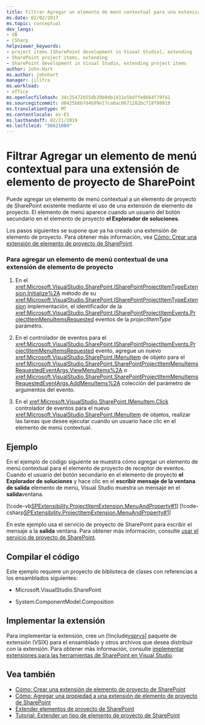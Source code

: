 ```yaml
---
title: Filtrar Agregar un elemento de menú contextual para una extensión de elemento de proyecto de SharePoint | Documentos de Microsoft
ms.date: 02/02/2017
ms.topic: conceptual
dev_langs:
- VB
- CSharp
helpviewer_keywords:
- project items [SharePoint development in Visual Studio], extending
- SharePoint project items, extending
- SharePoint development in Visual Studio, extending project items
author: John-Hart
ms.author: johnhart
manager: jillfra
ms.workload:
- office
ms.openlocfilehash: 34c25472b55db39b04b1431e5bdffe8664f79f41
ms.sourcegitcommit: d0425b6b7d4b99e17ca6ac0671282bc718f80910
ms.translationtype: MT
ms.contentlocale: es-ES
ms.lasthandoff: 02/21/2019
ms.locfileid: "56621089"
---
```

# <a name="how-to-add-a-shortcut-menu-item-to-a-sharepoint-project-item-extension"></a>Filtrar Agregar un elemento de menú contextual para una extensión de elemento de proyecto de SharePoint
  Puede agregar un elemento de menú contextual a un elemento de proyecto de SharePoint existente mediante el uso de una extensión de elemento de proyecto. El elemento de menú aparece cuando un usuario del botón secundario en el elemento de proyecto **el Explorador de soluciones**.

 Los pasos siguientes se supone que ya ha creado una extensión de elemento de proyecto. Para obtener más información, vea [Cómo: Crear una extensión de elemento de proyecto de SharePoint](../sharepoint/how-to-create-a-sharepoint-project-item-extension.md).

### <a name="to-add-a-shortcut-menu-item-in-a-project-item-extension"></a>Para agregar un elemento de menú contextual de una extensión de elemento de proyecto

1.  En el <xref:Microsoft.VisualStudio.SharePoint.ISharePointProjectItemTypeExtension.Initialize%2A> método de su <xref:Microsoft.VisualStudio.SharePoint.ISharePointProjectItemTypeExtension> implementación, el identificador de la <xref:Microsoft.VisualStudio.SharePoint.ISharePointProjectItemEvents.ProjectItemMenuItemsRequested> eventos de la *projectItemType* parámetro.

2.  En el controlador de eventos para el <xref:Microsoft.VisualStudio.SharePoint.ISharePointProjectItemEvents.ProjectItemMenuItemsRequested> evento, agregue un nuevo <xref:Microsoft.VisualStudio.SharePoint.IMenuItem> de objeto para el <xref:Microsoft.VisualStudio.SharePoint.SharePointProjectItemMenuItemsRequestedEventArgs.ViewMenuItems%2A> o <xref:Microsoft.VisualStudio.SharePoint.SharePointProjectItemMenuItemsRequestedEventArgs.AddMenuItems%2A> colección del parámetro de argumentos del evento.

3.  En el <xref:Microsoft.VisualStudio.SharePoint.IMenuItem.Click> controlador de eventos para el nuevo <xref:Microsoft.VisualStudio.SharePoint.IMenuItem> de objetos, realizar las tareas que desee ejecutar cuando un usuario hace clic en el elemento de menú contextual.

## <a name="example"></a>Ejemplo
 En el ejemplo de código siguiente se muestra cómo agregar un elemento de menú contextual para el elemento de proyecto de receptor de eventos. Cuando el usuario del botón secundario en el elemento de proyecto **el Explorador de soluciones** y hace clic en el **escribir mensaje de la ventana de salida** elemento de menú, Visual Studio muestra un mensaje en el **salida**ventana.

 [!code-vb[SPExtensibility.ProjectItemExtension.MenuAndProperty#1](../sharepoint/codesnippet/VisualBasic/projectitemmenuandproperty/extension/projectitemextensionmenu.vb#1)]
 [!code-csharp[SPExtensibility.ProjectItemExtension.MenuAndProperty#1](../sharepoint/codesnippet/CSharp/projectitemmenuandproperty/extension/projectitemextensionmenu.cs#1)]

 En este ejemplo usa el servicio de proyecto de SharePoint para escribir el mensaje a la **salida** ventana. Para obtener más información, consulte [usar el servicio de proyecto de SharePoint](../sharepoint/using-the-sharepoint-project-service.md).

## <a name="compile-the-code"></a>Compilar el código
 Este ejemplo requiere un proyecto de biblioteca de clases con referencias a los ensamblados siguientes:

-   Microsoft.VisualStudio.SharePoint

-   System.ComponentModel.Composition

## <a name="deploy-the-extension"></a>Implementar la extensión
 Para implementar la extensión, cree un [!include[vsprvs](../sharepoint/includes/vsprvs-md.md)] paquete de extensión (VSIX) para el ensamblado y otros archivos que desea distribuir con la extensión. Para obtener más información, consulte [implementar extensiones para las herramientas de SharePoint en Visual Studio](../sharepoint/deploying-extensions-for-the-sharepoint-tools-in-visual-studio.md).

## <a name="see-also"></a>Vea también
- [Cómo: Crear una extensión de elemento de proyecto de SharePoint](../sharepoint/how-to-create-a-sharepoint-project-item-extension.md)
- [Cómo: Agregar una propiedad a una extensión de elemento de proyecto de SharePoint](../sharepoint/how-to-add-a-property-to-a-sharepoint-project-item-extension.md)
- [Extender elementos de proyecto de SharePoint](../sharepoint/extending-sharepoint-project-items.md)
- [Tutorial: Extender un tipo de elemento de proyecto de SharePoint](../sharepoint/walkthrough-extending-a-sharepoint-project-item-type.md)
